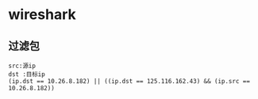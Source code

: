 # wireshark
## 过滤包
```
src:源ip
dst :目标ip
(ip.dst == 10.26.8.182) || ((ip.dst == 125.116.162.43) && (ip.src == 10.26.8.182))
```